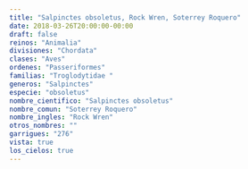 ```yaml
---
title: "Salpinctes obsoletus, Rock Wren, Soterrey Roquero"
date: 2018-03-26T20:00:00-00:00
draft: false
reinos: "Animalia"
divisiones: "Chordata"
clases: "Aves"
ordenes: "Passeriformes"
familias: "Troglodytidae "
generos: "Salpinctes"
especie: "obsoletus"
nombre_cientifico: "Salpinctes obsoletus"
nombre_comun: "Soterrey Roquero"
nombre_ingles: "Rock Wren"
otros_nombres: ""
garrigues: "276"
vista: true
los_cielos: true
---
```

